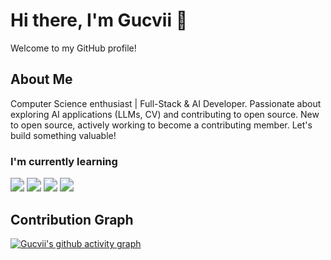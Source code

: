 

# Hi there, I'm Gucvii 👋

Welcome to my GitHub profile!

## About Me

Computer Science enthusiast | Full-Stack & AI Developer. Passionate about exploring AI applications (LLMs, CV) and contributing to open source. New to open source, actively working to become a contributing member. Let's build something valuable!

### I'm currently learning

<img src="https://img.shields.io/badge/k8s-3674B5?style=flat-square" style="zoom:140%;" /> <img src="https://img.shields.io/badge/Kserve-578FCA?style=flat-square" style="zoom:140%;" /> <img src="https://img.shields.io/badge/Go-71BBB2?style=flat-square" style="zoom:140%;" /> <img src="https://img.shields.io/badge/MCP-7886C7?style=flat-square" style="zoom:140%;" /> 

## Contribution Graph

[![Gucvii's github activity graph](https://github-readme-activity-graph.vercel.app/graph?username=Gucvii&theme=high-contrast&radius=8&hide_title=true)](https://github.com/ashutosh00710/github-readme-activity-graph)
